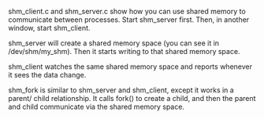 
shm_client.c and shm_server.c show how you can use shared memory to communicate
between processes.  Start shm_server first.  Then, in another window, start
shm_client.

shm_server will create a shared memory space (you can see it in /dev/shm/my_shm).
Then it starts writing to that shared memory space.

shm_client watches the same shared memory space and reports whenever it sees
the data change.

shm_fork is similar to shm_server and shm_client, except it works in a parent/
child relationship.  It calls fork() to create a child, and then the parent
and child communicate via the shared memory space.

